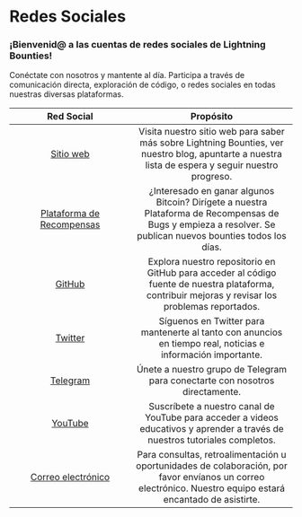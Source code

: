 # Redes Sociales

### ¡Bienvenid@ a las cuentas de redes sociales de Lightning Bounties!

Conéctate con nosotros y mantente al día. Participa a través de comunicación directa, exploración de código, o redes sociales en todas nuestras diversas plataformas.

<table><thead><tr><th width="200" align="center">Red Social</th><th align="center">Propósito</th></tr></thead><tbody><tr><td align="center"> <a href="https://www.lightningbounties.com/">Sitio web</a></td><td align="center">Visita nuestro sitio web para saber más sobre Lightning Bounties, ver nuestro blog, apuntarte a nuestra lista de espera y seguir nuestro progreso.</td></tr><tr><td align="center"><a href="https://beta.lightningbounties.com/">Plataforma de Recompensas</a></td><td align="center">¿Interesado en ganar algunos Bitcoin? Dirígete a nuestra Plataforma de Recompensas de Bugs y empieza a resolver. Se publican nuevos bounties todos los días.</td></tr><tr><td align="center"><a href="https://github.com/MIT-Bitcoin-2024"> GitHub</a></td><td align="center">Explora nuestro repositorio en GitHub para acceder al código fuente de nuestra plataforma, contribuir mejoras y revisar los problemas reportados.</td></tr><tr><td align="center"> <a href="https://x.com/LBounties">Twitter</a></td><td align="center">Síguenos en Twitter para mantenerte al tanto con anuncios en tiempo real, noticias e información importante.</td></tr><tr><td align="center"> <a href="https://t.me/+vEnFunP_mfRjOTJh">Telegram</a></td><td align="center">Únete a nuestro grupo de Telegram para conectarte con nosotros directamente.</td></tr><tr><td align="center"> <a href="https://youtube.com/@lightningbounties?si=AGCT8Zqazy1IUDaX">YouTube</a></td><td align="center">Suscríbete a nuestro canal de YouTube para acceder a videos educativos y aprender a través de nuestros tutoriales completos.</td></tr><tr><td align="center"> <a href="mailto:founders@lightningbounties.com">Correo electrónico</a></td><td align="center">Para consultas, retroalimentación u oportunidades de colaboración, por favor envíanos un correo electrónico. Nuestro equipo estará encantado de asistirte.</td></tr></tbody></table>
